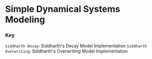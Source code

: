 # Simple Dynamical Systems Modeling
### Key
`Siddharth Decay`: Siddharth's Decay Model Implementation
`Siddharth Overwriting`: Siddharth's Overwriting Model Implementation
